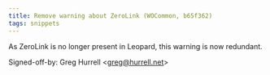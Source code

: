 ```yaml
---
title: Remove warning about ZeroLink (WOCommon, b65f362)
tags: snippets
---
```


As ZeroLink is no longer present in Leopard, this warning is now redundant.

Signed-off-by: Greg Hurrell &lt;greg@hurrell.net&gt;
